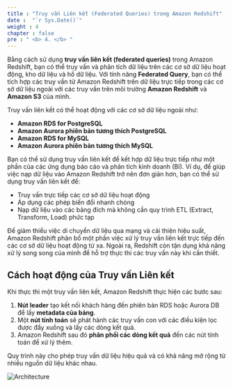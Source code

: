 ```yaml
---
title : "Truy vấn Liên kết (Federated Queries) trong Amazon Redshift"
date :  "`r Sys.Date()`" 
weight : 4 
chapter : false
pre : " <b> 4. </b> "
---
```


Bằng cách sử dụng **truy vấn liên kết (federated queries)** trong Amazon Redshift, bạn có thể truy vấn và phân tích dữ liệu trên các cơ sở dữ liệu hoạt động, kho dữ liệu và hồ dữ liệu. Với tính năng **Federated Query**, bạn có thể tích hợp các truy vấn từ Amazon Redshift trên dữ liệu trực tiếp trong các cơ sở dữ liệu ngoài với các truy vấn trên môi trường **Amazon Redshift** và **Amazon S3** của mình.

Truy vấn liên kết có thể hoạt động với các cơ sở dữ liệu ngoài như:

- **Amazon RDS for PostgreSQL**
- **Amazon Aurora phiên bản tương thích PostgreSQL**
- **Amazon RDS for MySQL**
- **Amazon Aurora phiên bản tương thích MySQL**

Bạn có thể sử dụng truy vấn liên kết để kết hợp dữ liệu trực tiếp như một phần của các ứng dụng báo cáo và phân tích kinh doanh (BI). Ví dụ, để giúp việc nạp dữ liệu vào Amazon Redshift trở nên đơn giản hơn, bạn có thể sử dụng truy vấn liên kết để:

- Truy vấn trực tiếp các cơ sở dữ liệu hoạt động
- Áp dụng các phép biến đổi nhanh chóng
- Nạp dữ liệu vào các bảng đích mà không cần quy trình ETL (Extract, Transform, Load) phức tạp

Để giảm thiểu việc di chuyển dữ liệu qua mạng và cải thiện hiệu suất, Amazon Redshift phân bổ một phần việc xử lý truy vấn liên kết trực tiếp đến các cơ sở dữ liệu hoạt động từ xa. Ngoài ra, Redshift còn tận dụng khả năng xử lý song song của mình để hỗ trợ thực thi các truy vấn này khi cần thiết.

## Cách hoạt động của Truy vấn Liên kết

Khi thực thi một truy vấn liên kết, Amazon Redshift thực hiện các bước sau:

1. **Nút leader** tạo kết nối khách hàng đến phiên bản RDS hoặc Aurora DB để lấy **metadata của bảng**.
2. Một **nút tính toán** sẽ phát hành các truy vấn con với các điều kiện lọc được đẩy xuống và lấy các dòng kết quả.
3. Amazon Redshift sau đó **phân phối các dòng kết quả** đến các nút tính toán để xử lý thêm.

Quy trình này cho phép truy vấn dữ liệu hiệu quả và có khả năng mở rộng từ nhiều nguồn dữ liệu khác nhau.

![Architecture](/images/4.FederatedQuery/14.png)